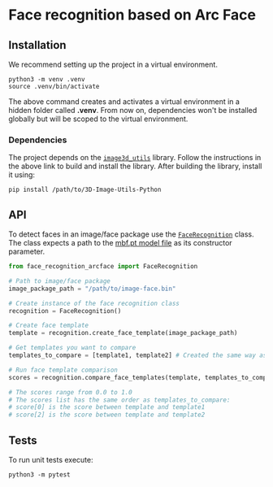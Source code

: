 # Face recognition based on Arc Face

## Installation

We recommend setting up the project in a virtual environment.

```
python3 -m venv .venv
source .venv/bin/activate
```
The above command creates and activates a virtual environment in a hidden folder called **.venv**. From now on, dependencies won't be installed globally but will be scoped to the virtual environment.

### Dependencies

The project depends on the [`image3d_utils`](https://github.com/AppliedRecognition/3D-Image-Utils-Python) library. Follow the instructions in the above link to build and install the library. After building the library, install it using:

```
pip install /path/to/3D-Image-Utils-Python
```

## API

To detect faces in an image/face package use the [`FaceRecognition`](./face_recognition_fr3dnet/face_recognition.py) class. The class expects a path to the [mbf.pt model file](./models/mbf.pt) as its constructor parameter.

```python
from face_recognition_arcface import FaceRecognition

# Path to image/face package
image_package_path = "/path/to/image-face.bin"

# Create instance of the face recognition class
recognition = FaceRecognition()

# Create face template
template = recognition.create_face_template(image_package_path)

# Get templates you want to compare
templates_to_compare = [template1, template2] # Created the same way as template (above)

# Run face template comparison
scores = recognition.compare_face_templates(template, templates_to_compare)

# The scores range from 0.0 to 1.0
# The scores list has the same order as templates_to_compare:
# score[0] is the score between template and template1
# score[2] is the score between template and template2
```

## Tests

To run unit tests execute:

```
python3 -m pytest
```